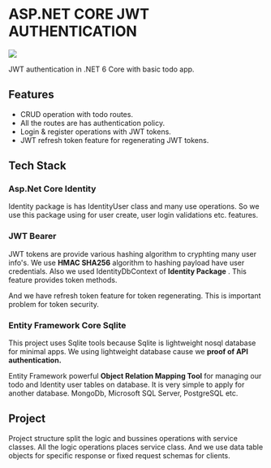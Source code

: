 
# ASP.NET CORE JWT AUTHENTICATION

![](https://i.chzbgr.com/full/6518557440/h8C1CD7D0/halt-whats-de-password)

JWT authentication in .NET 6 Core with basic todo app.

## Features
- CRUD operation with todo routes.
- All the routes are has authentication policy.
- Login & register operations with JWT tokens.
- JWT refresh token feature for regenerating JWT tokens.


## Tech Stack

### Asp.Net Core Identity
Identity package is has IdentityUser class and many use operations. So we use this package using for user create, user login validations etc. features.

### JWT Bearer
JWT tokens are provide various hashing algorithm to cryphting many user info's. We use **HMAC SHA256** algorithm to hashing payload have user credentials. Also we used IdentityDbContext of **Identity Package** . This feature provides token methods. 

And we have refresh token feature for token regenerating. This is important problem for token security.


### Entity Framework Core Sqlite

This project uses Sqlite tools because Sqlite is lightweight nosql database for minimal apps. We using lightweight database cause we **proof of API authentication.** 

Entity Framework powerful **Object Relation Mapping Tool** for managing our todo and Identity user tables on database. It is very simple to apply for another database. MongoDb, Microsoft SQL Server, PostgreSQL etc.

## Project

Project structure split the logic and bussines operations with service classes. All the logic operations places service class. And we use data table objects for specific response or fixed request schemas for clients.
